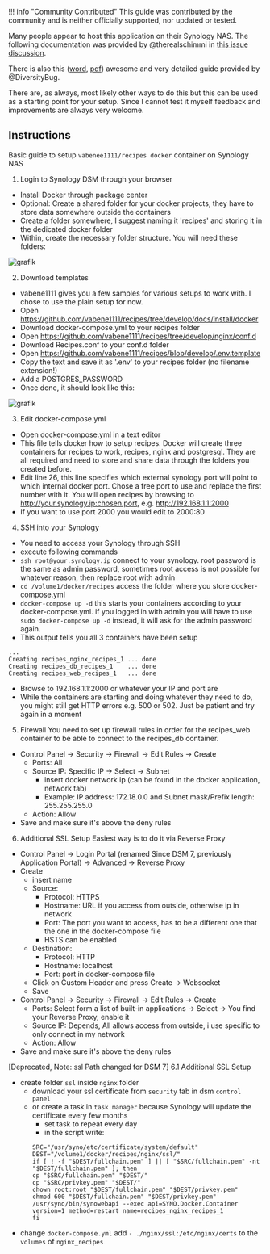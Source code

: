 !!! info "Community Contributed"
    This guide was contributed by the community and is neither officially supported, nor updated or tested.

Many people appear to host this application on their Synology NAS. The following documentation was provided by 
@therealschimmi in [this issue discussion](https://github.com/vabene1111/recipes/issues/98#issuecomment-643062907).

There is also this 
([word](https://github.com/vabene1111/recipes/files/6708738/Tandoor.on.a.Synology.Disk.Station.docx),
[pdf](https://github.com/vabene1111/recipes/files/6901601/Tandoor.on.a.Synology.Disk.Station.pdf)) awesome and 
very detailed guide provided by @DiversityBug.

There are, as always, most likely other ways to do this but this can be used as a starting point for your 
setup. Since I cannot test it myself feedback and improvements are always very welcome.

## Instructions

Basic guide to setup `vabenee1111/recipes docker` container on Synology NAS

1. Login to Synology DSM through your browser

- Install Docker through package center
- Optional: Create a shared folder for your docker projects, they have to store data somewhere outside the containers
- Create a folder somewhere, I suggest naming it 'recipes' and storing it in the dedicated docker folder
- Within, create the necessary folder structure. You will need these folders:

![grafik](https://user-images.githubusercontent.com/66269214/84472395-63042580-ac87-11ea-8779-37555210e47a.png)

2. Download templates
- vabene1111 gives you a few samples for various setups to work with. I chose to use the plain setup for now.
- Open https://github.com/vabene1111/recipes/tree/develop/docs/install/docker
- Download docker-compose.yml to your recipes folder 
- Open https://github.com/vabene1111/recipes/tree/develop/nginx/conf.d
- Download Recipes.conf to your conf.d folder 
- Open https://github.com/vabene1111/recipes/blob/develop/.env.template
- Copy the text and save it as '.env' to your recipes folder (no filename extension!)
- Add a POSTGRES_PASSWORD
- Once done, it should look like this:

![grafik](https://user-images.githubusercontent.com/66269214/84471828-75319400-ac86-11ea-97e1-42bcb166720e.png)

3. Edit docker-compose.yml
- Open docker-compose.yml in a text editor
- This file tells docker how to setup recipes. Docker will create three containers for recipes to work, recipes, nginx and postgresql. They are all required and need to store and share data through the folders you created before.
- Edit line 26, this line specifies which external synology port will point to which internal docker port. Chose a free port to use and replace the first number with it. You will open recipes by browsing to http://your.synology.ip:chosen.port, e.g. http://192.168.1.1:2000
- If you want to use port 2000 you would edit to 2000:80
	
4. SSH into your Synology
- You need to access your Synology through SSH 
- execute following commands
- `ssh root@your.synology.ip`	connect to your synology. root password is the same as admin password, sometimes root access is not possible for whatever reason, then replace root with admin
- `cd /volume1/docker/recipes` 	access the folder where you store docker-compose.yml
- `docker-compose up -d`		this starts your containers according to your docker-compose.yml. if you logged in with admin you will have to use  `sudo docker-compose up -d` instead, it will ask for the admin password again. 
- This output tells you all 3 containers have been setup
```
...
Creating recipes_nginx_recipes_1 ... done
Creating recipes_db_recipes_1    ... done
Creating recipes_web_recipes_1   ... done
```
- Browse to 192.168.1.1:2000 or whatever your IP and port are
- While the containers are starting and doing whatever they need to do, you might still get HTTP errors e.g. 500 or 502. Just be patient and try again in a moment

5. Firewall
You need to set up firewall rules in order for the recipes_web container to be able to connect to the recipes_db container.

- Control Panel -> Security -> Firewall -> Edit Rules -> Create
	-  Ports: All
	-  Source IP: Specific IP -> Select -> Subnet
		- insert docker network ip (can be found in the docker application, network tab)
		- Example: IP address: 172.18.0.0 and Subnet mask/Prefix length: 255.255.255.0
	-  Action: Allow
- Save and make sure it's above the deny rules

6. Additional SSL Setup
Easiest way is to do it via Reverse Proxy
- Control Panel -> Login Portal (renamed Since DSM 7, previously Application Portal) -> Advanced -> Reverse Proxy
- Create
	- insert name
	- Source:
		- Protocol: HTTPS
		- Hostname: URL if you access from outside, otherwise ip in network
		- Port: The port you want to access, has to be a different one that the one in the docker-compose file
		- HSTS can be enabled
	- Destination:
		- Protocol: HTTP
		- Hostname: localhost
		- Port: port in docker-compose file
	- Click on Custom Header and press Create -> Websocket
	- Save
- Control Panel -> Security -> Firewall -> Edit Rules -> Create
	- Ports: Select form a list of built-in applications -> Select -> You find your Reverse Proxy, enable it
	- Source IP: Depends, All allows access from outside, i use specific to only connect in my network
	- Action: Allow
- Save and make sure it's above the deny rules

[Deprecated, Note: ssl Path changed for DSM 7]
6.1 Additional SSL Setup 
- create folder `ssl` inside `nginx` folder
	- download your ssl certificate from `security` tab in dsm `control panel`
	- or create a task in `task manager` because Synology will update the certificate every few months
		- set task to repeat every day
		- in the script write:
		```
		SRC="/usr/syno/etc/certificate/system/default"
		DEST="/volume1/docker/recipes/nginx/ssl/"
		if [ ! -f "$DEST/fullchain.pem" ] || [ "$SRC/fullchain.pem" -nt "$DEST/fullchain.pem" ]; then
 		cp "$SRC/fullchain.pem" "$DEST/"
  		cp "$SRC/privkey.pem" "$DEST/"
  		chown root:root "$DEST/fullchain.pem" "$DEST/privkey.pem"
  		chmod 600 "$DEST/fullchain.pem" "$DEST/privkey.pem"
  		/usr/syno/bin/synowebapi --exec api=SYNO.Docker.Container version=1 method=restart name=recipes_nginx_recipes_1
		fi
		```
- change `docker-compose.yml`
  add `- ./nginx/ssl:/etc/nginx/certs` to the `volumes` of `nginx_recipes`
	
